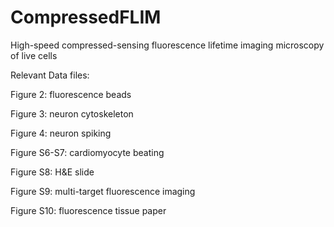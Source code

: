 # CompressedFLIM
High-speed compressed-sensing fluorescence lifetime imaging microscopy of live cells

Relevant Data files:

Figure 2: fluorescence beads

Figure 3: neuron cytoskeleton 

Figure 4: neuron spiking

Figure S6-S7: cardiomyocyte beating

Figure S8: H&E slide

Figure S9: multi-target fluorescence imaging

Figure S10: fluorescence tissue paper
